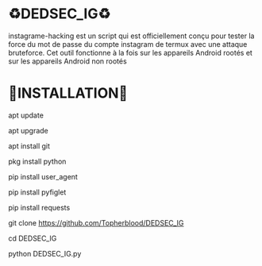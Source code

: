 # ♻️DEDSEC_IG♻️
instagrame-hacking est un script  qui est officiellement conçu pour tester la force du mot de passe du compte instagram de termux avec une attaque bruteforce. Cet outil fonctionne à la fois sur les appareils Android rootés et sur les appareils Android non rootés


# 🔰INSTALLATION🔰

apt update

apt upgrade

apt install git

pkg install python

pip install user_agent

pip install pyfiglet

pip install requests

git clone https://github.com/Topherblood/DEDSEC_IG

cd DEDSEC_IG

python DEDSEC_IG.py